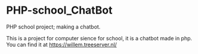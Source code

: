 # PHP-school_ChatBot
PHP school project; making a chatbot.

This is a project for computer sience for school, it is a chatbot made in php.
You can find it at https://willem.treeserver.nl/
